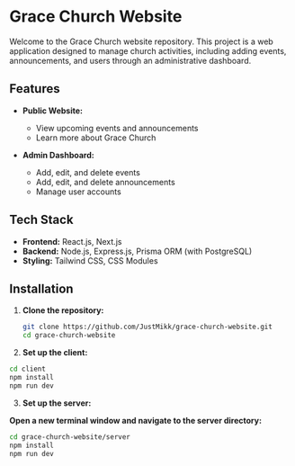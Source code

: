 # Grace Church Website

Welcome to the Grace Church website repository. This project is a web application designed to manage church activities, including adding events, announcements, and users through an administrative dashboard.

## Features

- **Public Website:**

  - View upcoming events and announcements
  - Learn more about Grace Church

- **Admin Dashboard:**
  - Add, edit, and delete events
  - Add, edit, and delete announcements
  - Manage user accounts

## Tech Stack

- **Frontend:** React.js, Next.js
- **Backend:** Node.js, Express.js, Prisma ORM (with PostgreSQL)
- **Styling:** Tailwind CSS, CSS Modules

## Installation

1. **Clone the repository:**

   ```bash
   git clone https://github.com/JustMikk/grace-church-website.git
   cd grace-church-website
   ```
2.  **Set up the client:**

```bash
cd client
npm install
npm run dev
```

3.  **Set up the server:**

**Open a new terminal window and navigate to the server directory:**

```bash
cd grace-church-website/server
npm install
npm run dev
```
